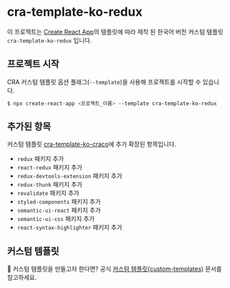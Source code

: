 # cra-template-ko-redux

이 프로젝트는 [Create React App](https://github.com/facebook/create-react-app)의 템플릿에 따라 제작 된 한국어 버전 커스텀 템플릿 `cra-template-ko-redux` 입니다.

## 프로젝트 시작

CRA 커스텀 템플릿 옵션 플래그(`--template`)을 사용해 프로젝트를 시작할 수 있습니다.

```sh
$ npx create-react-app <프로젝트_이름> --template cra-template-ko-redux
```

## 추가된 항목

커스텀 템플릿 [cra-template-ko-craco](https://www.npmjs.com/package/cra-template-ko-craco)에 추가 확장된 항목입니다.

- `redux` 패키지 추가
- `react-redux` 패키지 추가
- `redux-devtools-extension` 패키지 추가
- `redux-thunk` 패키지 추가
- `revalidate` 패키지 추가
- `styled-components` 패키지 추가
- `semantic-ui-react` 패키지 추가
- `semantic-ui-css` 패키지 추가
- `react-syntax-highlighter` 패키지 추가

## 커스텀 템플릿

🤔 커스텀 템플릿을 만들고자 한다면? 공식 [커스텀 템플릿(custom-templates)](https://create-react-app.dev/docs/custom-templates/) 문서를 참고하세요.
